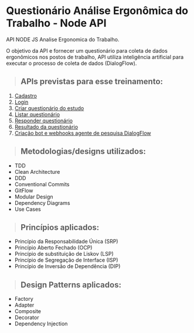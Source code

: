 # **Questionário Análise Ergonômica do Trabalho - Node API**

API NODE JS Analise Ergonomica do Trabalho.

O objetivo da API e fornecer um questionário para coleta de dados ergonômicos nos postos de trabalho, API utiliza inteligência artificial para executar o processo de coleta de dados (DialogFlow).

> ## APIs previstas para esse treinamento:
1. [Cadastro](./requirements/signup.md)
1. [Login](./requirements/login.md)
1. [Criar questionário do estudo](./requirements/add-pesquisa.md)
1. [Listar questionário](*)
1. [Responder questionário](*)
1. [Resultado da questionário](*)
1. [Criação bot e webhooks agente de pesquisa DialogFlow ](*)

> ## Metodologias/designs utilizados:
* TDD
* Clean Architecture
* DDD
* Conventional Commits
* GitFlow
* Modular Design
* Dependency Diagrams
* Use Cases
> ## Princípios aplicados:
* Princípio da Responsabilidade Única (SRP)
* Princípio Aberto Fechado (OCP)
* Princípio de substituição de Liskov (LSP)
* Princípio de Segregação de Interface (ISP)
* Princípio de Inversão de Dependência (DIP)
> ## Design Patterns aplicados:
* Factory
* Adapter
* Composite
* Decorator
* Dependency Injection
